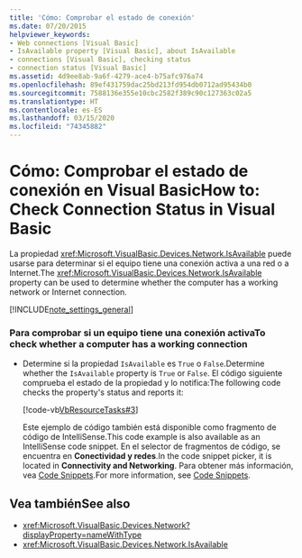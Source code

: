 ```yaml
---
title: 'Cómo: Comprobar el estado de conexión'
ms.date: 07/20/2015
helpviewer_keywords:
- Web connections [Visual Basic]
- IsAvailable property [Visual Basic], about IsAvailable
- connections [Visual Basic], checking status
- connection status [Visual Basic]
ms.assetid: 4d9ee8ab-9a6f-4279-ace4-b75afc976a74
ms.openlocfilehash: 89ef431759dac25bd213fd954db0712ad95434b0
ms.sourcegitcommit: 7588136e355e10cbc2582f389c90c127363c02a5
ms.translationtype: HT
ms.contentlocale: es-ES
ms.lasthandoff: 03/15/2020
ms.locfileid: "74345882"
---
```

# <a name="how-to-check-connection-status-in-visual-basic"></a><span data-ttu-id="5f66e-102">Cómo: Comprobar el estado de conexión en Visual Basic</span><span class="sxs-lookup"><span data-stu-id="5f66e-102">How to: Check Connection Status in Visual Basic</span></span>

<span data-ttu-id="5f66e-103">La propiedad <xref:Microsoft.VisualBasic.Devices.Network.IsAvailable> puede usarse para determinar si el equipo tiene una conexión activa a una red o a Internet.</span><span class="sxs-lookup"><span data-stu-id="5f66e-103">The <xref:Microsoft.VisualBasic.Devices.Network.IsAvailable> property can be used to determine whether the computer has a working network or Internet connection.</span></span>  
  
[!INCLUDE[note_settings_general](~/includes/note-settings-general-md.md)]  
  
### <a name="to-check-whether-a-computer-has-a-working-connection"></a><span data-ttu-id="5f66e-104">Para comprobar si un equipo tiene una conexión activa</span><span class="sxs-lookup"><span data-stu-id="5f66e-104">To check whether a computer has a working connection</span></span>  
  
- <span data-ttu-id="5f66e-105">Determine si la propiedad `IsAvailable` es `True` o `False`.</span><span class="sxs-lookup"><span data-stu-id="5f66e-105">Determine whether the `IsAvailable` property is `True` or `False`.</span></span> <span data-ttu-id="5f66e-106">El código siguiente comprueba el estado de la propiedad y lo notifica:</span><span class="sxs-lookup"><span data-stu-id="5f66e-106">The following code checks the property's status and reports it:</span></span>  
  
     [!code-vb[VbResourceTasks#3](~/samples/snippets/visualbasic/VS_Snippets_VBCSharp/VbResourceTasks/VB/Class1.vb#3)]  
  
     <span data-ttu-id="5f66e-107">Este ejemplo de código también está disponible como fragmento de código de IntelliSense.</span><span class="sxs-lookup"><span data-stu-id="5f66e-107">This code example is also available as an IntelliSense code snippet.</span></span> <span data-ttu-id="5f66e-108">En el selector de fragmentos de código, se encuentra en **Conectividad y redes**.</span><span class="sxs-lookup"><span data-stu-id="5f66e-108">In the code snippet picker, it is located in **Connectivity and Networking**.</span></span> <span data-ttu-id="5f66e-109">Para obtener más información, vea [Code Snippets](/visualstudio/ide/code-snippets).</span><span class="sxs-lookup"><span data-stu-id="5f66e-109">For more information, see [Code Snippets](/visualstudio/ide/code-snippets).</span></span>  
  
## <a name="see-also"></a><span data-ttu-id="5f66e-110">Vea también</span><span class="sxs-lookup"><span data-stu-id="5f66e-110">See also</span></span>

- <xref:Microsoft.VisualBasic.Devices.Network?displayProperty=nameWithType>
- <xref:Microsoft.VisualBasic.Devices.Network.IsAvailable>
